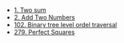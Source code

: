 - [1. Two sum](./Leetcode/twosum.md)
- [2. Add Two Numbers](./Leetcode/addtwonumbers.md)
- [102. Binary tree level ordel traversal](./Leetcode/binarytreelevelordertraversal.md)
- [279. Perfect Squares](./Leetcode/perfectsquares.md)